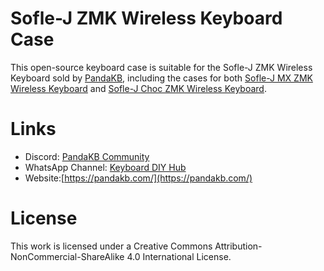 # Sofle-J ZMK Wireless Keyboard Case

This open-source keyboard case is suitable for the Sofle-J ZMK Wireless Keyboard sold by [PandaKB](https://pandakb.com/), including the cases for both [Sofle-J MX ZMK Wireless Keyboard](https://pandakb.com/products/keyboard-kit/sofle-j-zmk-wireless-keyboard-with-5-way-switch-and-knob/) and [Sofle-J Choc ZMK Wireless Keyboard](https://pandakb.com/products/keyboard-kit/sofle-j-choc-zmk-wireless-keyboard-with-5-way-switch/).

# Links

* Discord: [PandaKB Community](https://discord.gg/VMpcMuNcHf)
* WhatsApp Channel: [Keyboard DIY Hub](https://whatsapp.com/channel/0029VazSAdTCxoB4CZ2LJS10)
* Website:[https://pandakb.com/](https://pandakb.com/)

# License
This work is licensed under a Creative Commons Attribution-NonCommercial-ShareAlike 4.0 International License.

